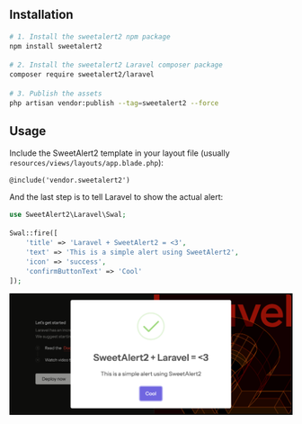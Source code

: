 ## Installation

```sh
# 1. Install the sweetalert2 npm package
npm install sweetalert2

# 2. Install the sweetalert2 Laravel composer package
composer require sweetalert2/laravel

# 3. Publish the assets
php artisan vendor:publish --tag=sweetalert2 --force
```

## Usage

Include the SweetAlert2 template in your layout file (usually `resources/views/layouts/app.blade.php`):

```blade
@include('vendor.sweetalert2')
```

And the last step is to tell Laravel to show the actual alert:

```php
use SweetAlert2\Laravel\Swal;

Swal::fire([
    'title' => 'Laravel + SweetAlert2 = <3',
    'text' => 'This is a simple alert using SweetAlert2',
    'icon' => 'success',
    'confirmButtonText' => 'Cool'
]);
```

![SweetAlert2 Laravel](sweetalert2-laravel.png)
